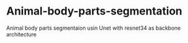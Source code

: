 # Animal-body-parts-segmentation
Animal body parts segmentaion usin Unet with resnet34 as backbone architecture
